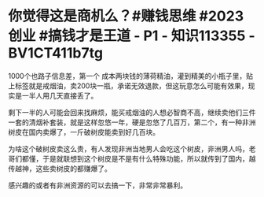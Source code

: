 # 你觉得这是商机么？#赚钱思维 #2023创业 #搞钱才是王道 - P1 - 知识113355 - BV1CT411b7tg

1000个也路子信息差，第一个 成本两块钱的薄荷精油，灌到精美的小瓶子里，贴上标签就是戒烟油，卖200块一瓶，承诺无效退款，但这玩意怎么可能有效果，现实是一半人用几天直接丢了。

剩下一半的人可能会回来找麻烦，能买戒烟油的人想必智商不高，继续卖他们三件一套的清烟补套装，就是这样忽悠一年，硬是忽悠了几百万，第二个，有一种非洲树皮在国内卖爆了，一斤破树皮能卖到好几百块。

为啥这个破树皮卖这么贵，有人发现非洲当地男人会吃这个树皮，非洲男人吗，老哥们都懂，于是就联想到这个树皮是不是有什么特殊功能，所以就传到了国内，越传越神，这些卖树皮的都赚爆了。

感兴趣的或者有非洲资源的可以去搞一下，非常非常暴利。